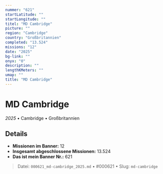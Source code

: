```yaml
---
nummer: "621"
startLatitude: ""
startLongitude: ""
titel: "MD Cambridge"
picture: ""
region: "Cambridge"
country: "Großbritannien"
completed: "13.524"
missions: "12"
date: "2025"
bg-link: ""
onyx: "0"
description: ""
lengthKMeters: ""
umap: ""
title: "MD Cambridge"
---
```

# MD Cambridge

*2025* • Cambridge • Großbritannien



## Details

- **Missionen im Banner:** 12
- **Insgesamt abgeschlossene Missionen:** 13.524
- **Das ist mein Banner Nr.:** 621




> Datei: `000621_md-cambridge_2025.md` • #000621 • Slug: `md-cambridge`
